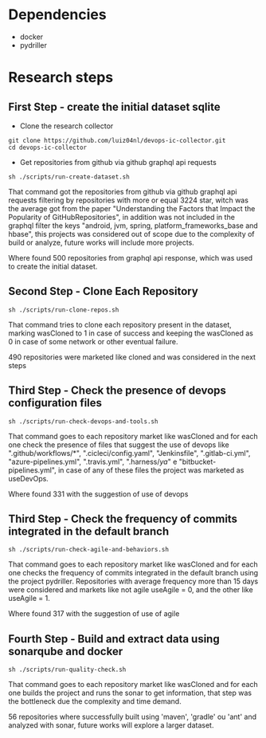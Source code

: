 # Dependencies
- docker
- pydriller

# Research steps

## First Step - create the initial dataset sqlite

- Clone the research collector

```
git clone https://github.com/luiz04nl/devops-ic-collector.git
cd devops-ic-collector
```

- Get repositories from github via github graphql api requests

```
sh ./scripts/run-create-dataset.sh
```

That command got the repositories from github via github graphql api requests filtering by
repositories with more or equal 3224 star, witch was the average got from the paper "Understanding the Factors that Impact the Popularity of GitHubRepositories", in addition was not included in the graphql filter the keys "android, jvm, spring, platform_frameworks_base and hbase", this projects was considered out of scope due to the complexity of build or analyze, future works will include more projects.

Where found 500 repositories from graphql api response, which was used to create the initial dataset.

## Second Step - Clone Each Repository

```
sh ./scripts/run-clone-repos.sh
```

That command tries to clone each repository present in the dataset, marking wasCloned to 1 in case of success and keeping the wasCloned as 0 in case of some network or other eventual failure.

490 repositories were marketed like cloned and was considered in the next steps

## Third Step - Check the presence of devops configuration files

```
sh ./scripts/run-check-devops-and-tools.sh
```

That command goes to each repository market like wasCloned and for each one check the presence of files that suggest the use of devops like ".github/workflows/*", ".cicleci/config.yaml", "Jenkinsfile", ".gitlab-ci.yml", "azure-pipelines.yml", ".travis.yml", ".harness/*ya*" e "bitbucket-pipelines.yml", in case of any of these files the project was marketed as useDevOps.

Where found 331 with the suggestion of use of devops

## Third Step - Check the frequency of commits integrated in the default branch

```
sh ./scripts/run-check-agile-and-behaviors.sh
```

That command goes to each repository market like wasCloned and for each one checks the frequency of commits integrated in the default branch using the project pydriller. Repositories with average frequency more than 15 days were considered and markets like not agile useAgile = 0, and the other like useAgile = 1.

Where found 317 with the suggestion of use of agile


## Fourth Step - Build and extract data using sonarqube and docker

```
sh ./scripts/run-quality-check.sh
```

That command goes to each repository market like wasCloned and for each one builds the project and runs the sonar to get information, that step was the bottleneck due the complexity and time demand.

56 repositories where successfully built using 'maven', 'gradle' ou 'ant' and analyzed with sonar, future works will explore a larger dataset.
